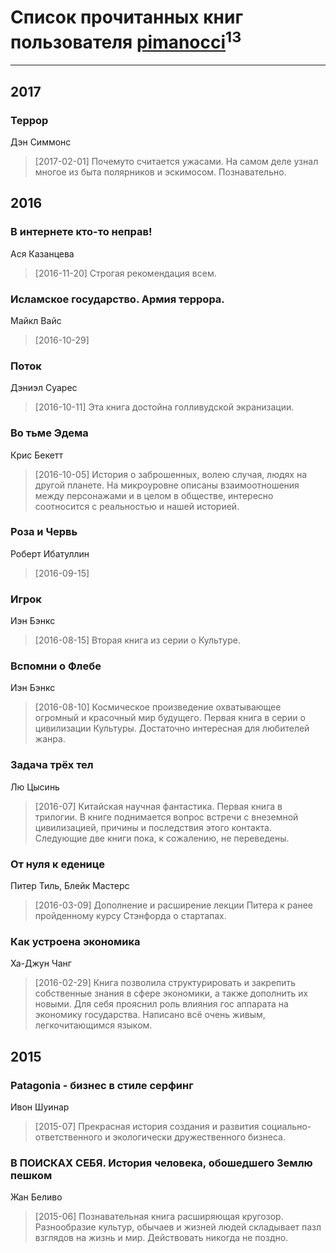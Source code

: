# Список прочитанных книг пользователя [pimanocci](https://plus.google.com/117124011531379579265)<sup>13</sup>
---

## 2017

### Террор
Дэн Симмонс
> [2017-02-01] Почемуто считается ужасами. На самом деле узнал многое из быта полярников и эскимосом. Познавательно.



## 2016

### В интернете кто-то неправ!
Ася Казанцева
> [2016-11-20] Строгая рекомендация всем.


### Исламское государство. Армия террора.
Майкл Вайс
> [2016-10-29] 


### Поток
Дэниэл Суарес
> [2016-10-11] Эта книга достойна голливудской экранизации.


### Во тьме Эдема
Крис Бекетт
> [2016-10-05] История о заброшенных, волею случая, людях на другой планете. На микроуровне описаны взаимоотношения между персонажами и в целом в обществе, интересно соотносится с реальностью и нашей историей.


### Роза и Червь
Роберт Ибатуллин
> [2016-09-15] 


### Игрок
Иэн Бэнкс
> [2016-08-15] Вторая книга из серии о Культуре.


### Вспомни о Флебе
Иэн Бэнкс
> [2016-08-10] Космическое произведение охватывающее огромный и красочный мир будущего. Первая книга в серии о цивилизации Культуры. Достаточно интересная для любителей жанра.


### Задача трёх тел
Лю Цысинь
> [2016-07] Китайская научная фантастика. Первая книга в трилогии. В книге поднимается вопрос встречи с внеземной цивилизацией, причины и последствия этого контакта. Следующие две книги пока, к сожалению, не переведены.


### От нуля к еденице
Питер Тиль, Блейк Мастерс
> [2016-03-09] Дополнение и расширение лекции Питера к ранее пройденному курсу Стэнфорда о стартапах.


### Как устроена экономика
Ха-Джун Чанг
> [2016-02-29] Книга позволила структурировать и закрепить собственные знания в сфере экономики, а также дополнить их новыми. Для себя прояснил роль влияния гос аппарата на экономику государства. Написано всё очень живым, легкочитающимся языком.



## 2015

### Patagonia - бизнес в стиле серфинг
Ивон Шуинар
> [2015-07] Прекрасная история создания и развития социально-ответственного и экологически дружественного бизнеса.


### В ПОИСКАХ СЕБЯ. История человека, обошедшего Землю пешком
Жан Беливо
> [2015-06] Познавательная книга расширяющая кругозор. Разнообразие культур, обычаев и жизней людей складывает пазл взглядов на жизнь и мир. Действовать никогда не поздно.



